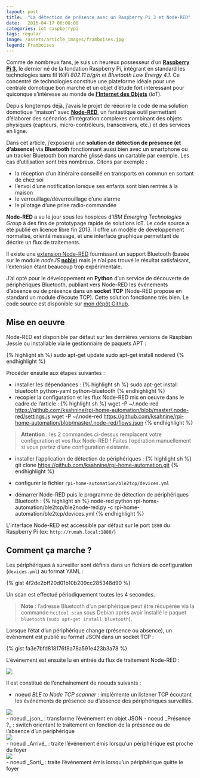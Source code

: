 ```yaml
---
layout: post
title:  "La détection de présence avec un Raspberry Pi 3 et Node-RED"
date:   2016-04-17 06:00:00
categories: iot raspberrypi
tags: regular
image: /assets/article_images/framboises.jpg
legend: Framboises
---
```


Comme de nombreux fans, je suis un heureux possesseur d’un [**Raspberry Pi 3**](https://www.raspberrypi.org/products/raspberry-pi-3-model-b/), le dernier né de la fondation Raspberry Pi, intégrant en standard les technologies sans fil _WiFi 802.11 b/g/n_ et _Bluetooth Low Energy 4.1_.
Ce concentré de technologies constitue une plateforme idéale pour une centrale domotique bon marché et un objet d’étude fort intéressant pour quiconque s’intéresse au monde de [**l’Internet des Objets**](https://fr.wikipedia.org/wiki/Internet_des_objets) (_IoT_).

Depuis longtemps déjà, j’avais le projet de réécrire le code de ma solution domotique “maison” avec [**Node-RED**](https://nodered.org/), un fantastique outil permettant d’élaborer des scénarios d’intégration complexes combinant des objets physiques (capteurs, micro-contrôleurs, transceivers, etc.) et des services en ligne.

Dans cet article, j’exposerai une **solution de détection de présence (et d’absence)** via **Bluetooth** fonctionnant aussi bien avec un smartphone ou un tracker Bluetooth bon marché glissé dans un cartable par exemple.
Les cas d’utilisation sont très nombreux. Citons par exemple :

- la réception d’un itinéraire conseillé en transports en commun en sortant de chez soi
- l’envoi d’une notification lorsque ses enfants sont bien rentrés à la maison
- le verrouillage/déverrouillage d’une alarme
- le pilotage d’une prise radio-commandée

**Node-RED** a vu le jour sous les hospices d’_IBM Emerging Technologies Group_ à des fins de prototypage rapide de solutions IoT. Le code source a été publié en licence libre fin 2013.
Il offre un modèle de développement normalisé, orienté message, et une interface graphique permettant de décrire un flux de traitements.

Il existe une [extension Node-RED](https://flows.nodered.org/node/node-red-contrib-noble) fournissant un support Bluetooth (basée sur le module _nodeJS_ [**noble**](https://github.com/sandeepmistry/noble)) mais je n’ai pas trouvé le résultat satisfaisant, l’extension étant beaucoup trop expérimentale.

J’ai opté pour le développement en **Python** d’un service de découverte de périphériques Bluetooth, publiant vers Node-RED les événements d’absence ou de présence dans un **socket TCP** (Node-RED propose en standard un module d’écoute TCP). 
Cette solution fonctionne très bien.
Le code source est disponible sur [mon dépôt Github](https://github.com/ksahnine/rpi-home-automation).

## Mise en oeuvre

Node-RED est disponible par défaut sur les dernières versions de Raspbian Jessie ou installable via le gestionnaire de paquets APT :

{% highlight sh %}
sudo apt-get update
sudo apt-get install nodered
{% endhighlight %}

Procéder ensuite aux étapes suivantes :

- installer les dépendances :
{% highlight sh %}
sudo apt-get install bluetooth python-yaml python-bluetooth
{% endhighlight %}
- recopier la configuration et les flux Node-RED mis en oeuvre dans le cadre de l’article :
{% highlight sh %}
wget -P ~/.node-red https://github.com/ksahnine/rpi-home-automation/blob/master/.node-red/settings.js
wget -P ~/.node-red https://github.com/ksahnine/rpi-home-automation/blob/master/.node-red/flows.json
{% endhighlight %}

> **Attention** : les 2 commandes ci-dessus remplacent votre configuration et vos flux Node-RED ! Faites l’opération manuellement si vous partez d’une configuration existante.

- installer l’application de détection de périphériques :
{% highlight sh %}
git clone https://github.com/ksahnine/rpi-home-automation.git
{% endhighlight %}

- configurer le fichier `rpi-home-automation/ble2tcp/devices.yml`
- démarrer Node-RED puis le programme de détection de périphériques Bluetooth :
{% highlight sh %}
node-red
python rpi-home-automation/ble2tcp/ble2node-red.py -c rpi-home-automation/ble2tcp/devices.yml
{% endhighlight %}

L’interface Node-RED est accessible par défaut sur le port `1880` du Raspberry Pi (ex: `http://rumah.local:1880/`)

## Comment ça marche ?

Les périphériques à surveiller sont définis dans un fichiers de configuration (`devices.yml`) au format YAML :

{% gist 4f2de2bff20d01b10b209cc285348d90 %}

Un scan est effectué périodiquement toutes les 4 secondes.

> **Note** : l’adresse Bluetooth d’un périphérique peut être récupérée via la commande `hcitool scan` sous Debian après avoir installé le paquet `bluetooth` (`sudo apt-get install bluetooth`).

Lorsque l’état d’un périphérique change (présence ou absence), un évènement est publié au format JSON dans un socket TCP :

{% gist fa3e7bfd818176f8a78a591e423b3a78 %}

L’événement est ensuite lu en entrée du flux de traitement Node-RED :

<center><img src="{{site.url}}/assets/article_images/node-red-flow.png" style="display: block; margin: auto;" /></center>

Il est constitué de l’enchaînement de noeuds suivants :

- noeud _BLE to Node TCP scanner_ : implémente un listener TCP écoutant les événements de présence ou d’absence des périphériques surveillés.
<center><img src="{{site.url}}/assets/article_images/node-red-tcp.png" style="display: block; margin: auto;" /></center>
- noeud _json_ : transforme l’événement en objet JSON
- noeud _Présence ?_ : switch orientant le traitement en fonction de la présence ou de l’absence d’un périphérique
<center><img src="{{site.url}}/assets/article_images/node-red-switch.png" style="display: block; margin: auto;" /></center>
- noeud _Arrivé_ : traite l’événement émis lorsqu’un périphérique est proche du foyer
<center><img src="{{site.url}}/assets/article_images/node-red-debug-node.png" style="display: block; margin: auto;" /></center>
- noeud _Sorti_ : traite l’événement émis lorsqu’un périphérique quitte le foyer

[jekyll]:      http://jekyllrb.com
[jekyll-gh]:   https://github.com/jekyll/jekyll
[jekyll-help]: https://github.com/jekyll/jekyll-help
